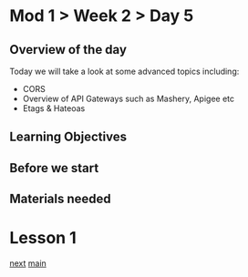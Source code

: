 # Mod 1 > Week 2 > Day 5

## Overview of the day
Today we will take a look at some advanced topics including:
* CORS
* Overview of API Gateways such as Mashery, Apigee etc
* Etags & Hateoas

## Learning Objectives

## Before we start

## Materials needed

# Lesson 1

[next](/swe/mod2/wk1/day1.html)
[main](/swe)